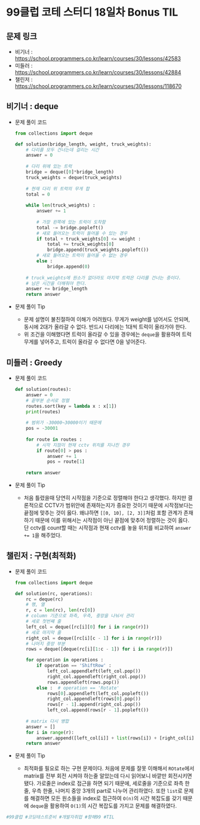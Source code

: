 # 99클럽 코테 스터디 18일차 Bonus TIL

## 문제 링크
* 비기너 : https://school.programmers.co.kr/learn/courses/30/lessons/42583
* 미들러 : https://school.programmers.co.kr/learn/courses/30/lessons/42884
* 챌린저 : https://school.programmers.co.kr/learn/courses/30/lessons/118670

## 비기너 : deque

* 문제 풀이 코드

    ```python
    from collections import deque

    def solution(bridge_length, weight, truck_weights):
        # 다리를 모두 건너는데 걸리는 시간
        answer = 0
        
        # 다리 위에 있는 트럭
        bridge = deque([0]*bridge_length)
        truck_weights = deque(truck_weights)
        
        # 현재 다리 위 트럭의 무게 합
        total = 0
        
        while len(truck_weights) :
            answer += 1
            
            # 가장 왼쪽에 있는 트럭이 도착함
            total -= bridge.popleft()
            # 새로 들어오는 트럭이 들어올 수 있는 경우
            if total + truck_weights[0] <= weight :
                total += truck_weights[0]
                bridge.append(truck_weights.popleft())
            # 새로 들어오는 트럭이 들어올 수 없는 경우
            else :
                bridge.append(0)
        
        # truck_weights에 원소가 없더라도 마지막 트럭은 다리를 건너는 중이다.
        # 남은 시간을 더해줘야 한다.
        answer += bridge_length
        return answer
    ```

* 문제 풀이 Tip
    * 문제 설명이 불친절하여 이해가 어려웠다. 무게가 weight를 넘어서도 안되며, 동시에 2대가 올라갈 수 없다. 반드시 다리에는 1대씩 트럭이 올라가야 한다.
    * 위 조건을 이해했다면 트럭이 올라갈 수 있을 경우에는 `deque`을 활용하여 트럭 무게를 넣어주고, 트럭이 올라갈 수 없다면 0을 넣어준다.



## 미들러 : Greedy

* 문제 풀이 코드

    ```python
    def solution(routes):
        answer = 0
        # 끝부분 순서로 정렬
        routes.sort(key = lambda x : x[1])
        print(routes)
        
        # 범위가 -30000~30000이기 때문에
        pos = -30001
        
        for route in routes :
            # 시작 지점이 현재 cctv 위치를 지나친 경우
            if route[0] > pos :
                answer += 1
                pos = route[1]
            
        return answer
    ```

* 문제 풀이 Tip
    * 처음 틀렸을때 당연히 시작점을 기준으로 정렬해야 한다고 생각했다. 하지만 결론적으로 CCTV가 범위안에 존재하는지가 중요한 것이기 때문에 시작점보다는 끝점에 맞추는 것이 옳다. 왜냐하면 `[[0, 10], [2, 3]]`처럼 포함 관계가 존재하기 때문에 이를 위해서는 시작점이 아닌 끝점에 맞추어 정렬하는 것이 옳다. 단 cctv를 count할 때는 시작점과 현재 cctv를 놓을 위치를 비교하여 `answer += 1`을 해주었다.



## 챌린저 : 구현(최적화)

* 문제 풀이 코드

    ```python
    from collections import deque

    def solution(rc, operations):
        rc = deque(rc)
        # 행, 열
        r, c = len(rc), len(rc[0])
        # column 기준으로 좌측, 우측, 중앙을 나눠서 관리
        # 세로 첫번째 줄
        left_col = deque([rc[i][0] for i in range(r)])
        # 세로 마지막 줄
        right_col = deque([rc[i][c - 1] for i in range(r)])
        # 나머지 중앙 부분
        rows = deque([deque(rc[i][1:c - 1]) for i in range(r)])

        for operation in operations :
            if operation == 'ShiftRow' :
                left_col.appendleft(left_col.pop())
                right_col.appendleft(right_col.pop())
                rows.appendleft(rows.pop())
            else :  # operation == 'Rotate'
                rows[0].appendleft(left_col.popleft())
                right_col.appendleft(rows[0].pop())
                rows[r - 1].append(right_col.pop())
                left_col.append(rows[r - 1].popleft())
                
        # matrix 다시 병합
        answer = []
        for i in range(r):
            answer.append([left_col[i]] + list(rows[i]) + [right_col[i]])
        return answer
    ```

* 문제 풀이 Tip
    * 최적화를 필요로 하는 구현 문제이다. 처음에 문제를 잘못 이해해서 `ROtate`에서 matrix를 전부 회전 시켜야 하는줄 알았는데 다시 읽어보니 바깥만 회전시키면 됐다. 가로줄은 index로 접근을 하면 되기 때문에, 세로줄을 기준으로 좌측 한줄, 우측 한줄, 나머지 중앙 3개의 part로 나누어 관리하였다. 또한 `list`로 문제를 해결하면 모든 원소들을 index로 접근하여 `O(n)`의 시간 복잡도를 갖기 때문에 `deque`을 활용하여 `O(1)`의 시간 복잡도를 가지고 문제를 해결하였다.


```python
#99클럽 #코딩테스트준비 #개발자취업 #항해99 #TIL
```